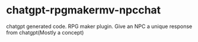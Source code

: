 # chatgpt-rpgmakermv-npcchat
chatgpt generated code. RPG maker plugin. Give an NPC a unique response from chatgpt(Mostly a concept)
